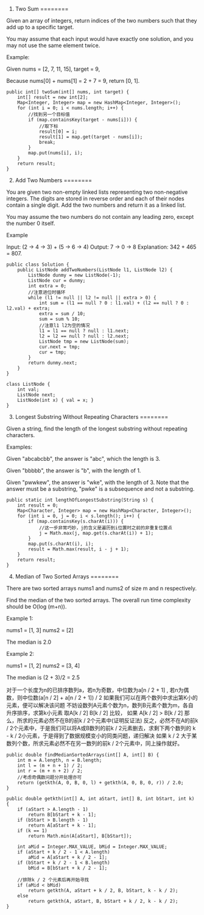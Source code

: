 1. Two Sum
========

Given an array of integers, return indices of the two numbers such that they add up to a specific target.

You may assume that each input would have exactly one solution, and you may not use the same element twice.

Example:

Given nums = [2, 7, 11, 15], target = 9,

Because nums[0] + nums[1] = 2 + 7 = 9,
return [0, 1].

```
public int[] twoSum(int[] nums, int target) {
	int[] result = new int[2];
	Map<Integer, Integer> map = new HashMap<Integer, Integer>();
	for (int i = 0; i < nums.length; i++) {
		//找到另一个目标值
		if (map.containsKey(target - nums[i])) {
			//取下标
			result[0] = i;
			result[1] = map.get(target - nums[i]);
			break;
		}
		map.put(nums[i], i);
	}
	return result;
}
```

2. Add Two Numbers
========

You are given two non-empty linked lists representing two non-negative integers. The digits are stored in reverse order and each of their nodes contain a single digit. Add the two numbers and return it as a linked list.

You may assume the two numbers do not contain any leading zero, except the number 0 itself.

Example

Input: (2 -> 4 -> 3) + (5 -> 6 -> 4)
Output: 7 -> 0 -> 8
Explanation: 342 + 465 = 807.

```
public class Solution {
	public ListNode addTwoNumbers(ListNode l1, ListNode l2) {
		ListNode dunmy = new ListNode(-1);
		ListNode cur = dunmy;
		int extra = 0;
		//注意进位时循环
		while (l1 != null || l2 != null || extra > 0) {
			int sum = (l1 == null ? 0 : l1.val) + (l2 == null ? 0 : l2.val) + extra;
			extra = sum / 10;
			sum = sum % 10;
			//注意l1 l2为空的情况
			l1 = l1 == null ? null : l1.next;
			l2 = l2 == null ? null : l2.next;
			ListNode tmp = new ListNode(sum);
			cur.next = tmp;
			cur = tmp;
		}
		return dunmy.next;
	}
}

class ListNode {
	int val;
	ListNode next;
	ListNode(int x) { val = x; }
}
```

3. Longest Substring Without Repeating Characters
========

Given a string, find the length of the longest substring without repeating characters.

Examples:

Given "abcabcbb", the answer is "abc", which the length is 3.

Given "bbbbb", the answer is "b", with the length of 1.

Given "pwwkew", the answer is "wke", with the length of 3. Note that the answer must be a substring, "pwke" is a subsequence and not a substring.

```
public static int lengthOfLongestSubstring(String s) {
	int result = 0;
	Map<Character, Integer> map = new HashMap<Character, Integer>();
	for (int i = 0, j = 0; i < s.length(); i++) {
		if (map.containsKey(s.charAt(i))) {
			//这一步非常巧妙，j的含义是遍历到i位置时之前的非重复位置点
			j = Math.max(j, map.get(s.charAt(i)) + 1);
		}
		map.put(s.charAt(i), i);
		result = Math.max(result, i - j + 1);
	}
	return result;
}
```

4. Median of Two Sorted Arrays
========

There are two sorted arrays nums1 and nums2 of size m and n respectively.

Find the median of the two sorted arrays. The overall run time complexity should be O(log (m+n)).

Example 1:

nums1 = [1, 3]
nums2 = [2]

The median is 2.0

Example 2:

nums1 = [1, 2]
nums2 = [3, 4]

The median is (2 + 3)/2 = 2.5

对于一个长度为n的已排序数列a，若n为奇数，中位数为a[n / 2 + 1] , 
若n为偶数，则中位数(a[n / 2] + a[n / 2 + 1]) / 2
如果我们可以在两个数列中求出第K小的元素，便可以解决该问题
不妨设数列A元素个数为n，数列B元素个数为m，各自升序排序，求第k小元素
取A[k / 2] B[k / 2] 比较，
如果 A[k / 2] > B[k / 2] 那么，所求的元素必然不在B的前k / 2个元素中(证明反证法)
反之，必然不在A的前k / 2个元素中，于是我们可以将A或B数列的前k / 2元素删去，求剩下两个数列的
k - k / 2小元素，于是得到了数据规模变小的同类问题，递归解决
如果 k / 2 大于某数列个数，所求元素必然不在另一数列的前k / 2个元素中，同上操作就好。

```
public double findMedianSortedArrays(int[] A, int[] B) {
	int m = A.length, n = B.length;
	int l = (m + n + 1) / 2;
	int r = (m + n + 2) / 2;
	//考虑奇偶数问题分开处理亦可
	return (getkth(A, 0, B, 0, l) + getkth(A, 0, B, 0, r)) / 2.0;
}

public double getkth(int[] A, int aStart, int[] B, int bStart, int k) {
	if (aStart > A.length - 1)
		return B[bStart + k - 1];
	if (bStart > B.length - 1)
		return A[aStart + k - 1];
	if (k == 1)
		return Math.min(A[aStart], B[bStart]);

	int aMid = Integer.MAX_VALUE, bMid = Integer.MAX_VALUE;
	if (aStart + k / 2 - 1 < A.length)
		aMid = A[aStart + k / 2 - 1];
	if (bStart + k / 2 - 1 < B.length)
		bMid = B[bStart + k / 2 - 1];

	//排除k / 2 个元素后再开始寻找
	if (aMid < bMid)
		return getkth(A, aStart + k / 2, B, bStart, k - k / 2);
	else
		return getkth(A, aStart, B, bStart + k / 2, k - k / 2);
}
```
